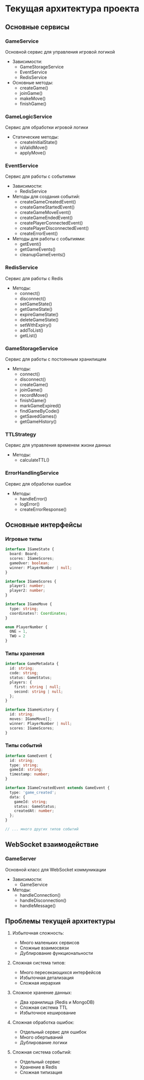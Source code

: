 # Текущая архитектура проекта

## Основные сервисы

### GameService
Основной сервис для управления игровой логикой
- Зависимости:
  - GameStorageService
  - EventService
  - RedisService
- Основные методы:
  - createGame()
  - joinGame()
  - makeMove()
  - finishGame()

### GameLogicService
Сервис для обработки игровой логики
- Статические методы:
  - createInitialState()
  - isValidMove()
  - applyMove()

### EventService
Сервис для работы с событиями
- Зависимости:
  - RedisService
- Методы для создания событий:
  - createGameCreatedEvent()
  - createGameStartedEvent()
  - createGameMoveEvent()
  - createGameEndedEvent()
  - createPlayerConnectedEvent()
  - createPlayerDisconnectedEvent()
  - createErrorEvent()
- Методы для работы с событиями:
  - getEvent()
  - getGameEvents()
  - cleanupGameEvents()

### RedisService
Сервис для работы с Redis
- Методы:
  - connect()
  - disconnect()
  - setGameState()
  - getGameState()
  - expireGameState()
  - deleteGameState()
  - setWithExpiry()
  - addToList()
  - getList()

### GameStorageService
Сервис для работы с постоянным хранилищем
- Методы:
  - connect()
  - disconnect()
  - createGame()
  - joinGame()
  - recordMove()
  - finishGame()
  - markGameExpired()
  - findGameByCode()
  - getSavedGames()
  - getGameHistory()

### TTLStrategy
Сервис для управления временем жизни данных
- Методы:
  - calculateTTL()

### ErrorHandlingService
Сервис для обработки ошибок
- Методы:
  - handleError()
  - logError()
  - createErrorResponse()

## Основные интерфейсы

### Игровые типы
```typescript
interface IGameState {
  board: Board;
  scores: IGameScores;
  gameOver: boolean;
  winner: PlayerNumber | null;
}

interface IGameScores {
  player1: number;
  player2: number;
}

interface IGameMove {
  type: string;
  coordinates?: Coordinates;
}

enum PlayerNumber {
  ONE = 1,
  TWO = 2
}
```

### Типы хранения
```typescript
interface GameMetadata {
  id: string;
  code: string;
  status: GameStatus;
  players: {
    first: string | null;
    second: string | null;
  };
}

interface IGameHistory {
  id: string;
  moves: IGameMove[];
  winner: PlayerNumber | null;
  scores: IGameScores;
}
```

### Типы событий
```typescript
interface GameEvent {
  id: string;
  type: string;
  gameId: string;
  timestamp: number;
}

interface IGameCreatedEvent extends GameEvent {
  type: 'game_created';
  data: {
    gameId: string;
    status: GameStatus;
    createdAt: number;
  };
}

// ... много других типов событий
```

## WebSocket взаимодействие

### GameServer
Основной класс для WebSocket коммуникации
- Зависимости:
  - GameService
- Методы:
  - handleConnection()
  - handleDisconnection()
  - handleMessage()

## Проблемы текущей архитектуры

1. Избыточная сложность:
   - Много маленьких сервисов
   - Сложные взаимосвязи
   - Дублирование функциональности

2. Сложная система типов:
   - Много пересекающихся интерфейсов
   - Избыточная детализация
   - Сложная иерархия

3. Сложное хранение данных:
   - Два хранилища (Redis и MongoDB)
   - Сложная система TTL
   - Избыточное кеширование

4. Сложная обработка ошибок:
   - Отдельный сервис для ошибок
   - Много обертываний
   - Дублирование логики

5. Сложная система событий:
   - Отдельный сервис
   - Хранение в Redis
   - Сложная типизация